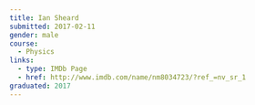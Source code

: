 ```yaml
---
title: Ian Sheard
submitted: 2017-02-11
gender: male
course:
  - Physics
links:
  - type: IMDb Page
  - href: http://www.imdb.com/name/nm8034723/?ref_=nv_sr_1
graduated: 2017
---
```

